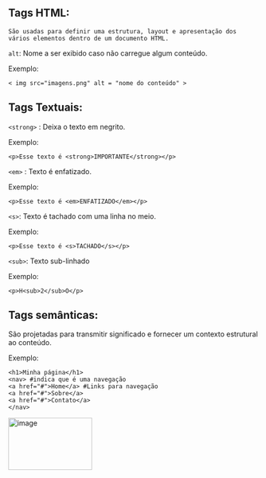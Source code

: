 ## Tags HTML:
    São usadas para definir uma estrutura, layout e apresentação dos vários elementos dentro de um documento HTML.
    
`alt`:
    Nome a ser exibido caso não carregue algum conteúdo.

Exemplo: 

    < img src="imagens.png" alt = "nome do conteúdo" >
    
## Tags Textuais:

`<strong>` :
    Deixa o texto em negrito.

Exemplo:
    
    <p>Esse texto é <strong>IMPORTANTE</strong></p>
    

`<em>` :
    Texto é enfatizado.

Exemplo:
     
    <p>Esse texto é <em>ENFATIZADO</em></p>    

`<s>`:
    Texto é tachado com uma linha no meio.

Exemplo:
        
    <p>Esse texto é <s>TACHADO</s></p>
    
`<sub>`:
    Texto sub-linhado
    
Exemplo:
        
    <p>H<sub>2</sub>O</p>

## Tags semânticas:
São projetadas para transmitir significado e fornecer um contexto estrutural ao conteúdo.

Exemplo:

    <h1>Minha página</h1>
    <nav> #indica que é uma navegação
    <a href="#">Home</a> #Links para navegação
    <a href="#">Sobre</a>
    <a href="#">Contato</a>
    </nav>
    
<img width="168" height="105" alt="image" src="https://github.com/user-attachments/assets/eb42ba40-7d9c-4a50-a37b-54fe2344be4e" />







